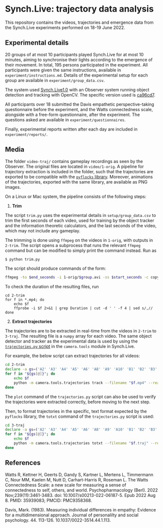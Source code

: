 # Synch.Live: trajectory data analysis

This repository contains the videos, trajectories and emergence data from the
Synch.Live experiments performed on 18-19 June 2022.

## Experimental details

20 groups of at most 10 participants played Synch.Live for at most 10 minutes,
aiming to synchronise their lights according to the emergence of their movement.
In total, 195 persons participated in the experiment.
All participants were given the same instructions, available in `experiment/instructions.md`.
Details of the experimental setup for each group are available in `experiment/group_data.csv`.

The system used [Synch.Live1.0](https://github.com/Synch-Live/Synch.Live1.0)
with an Observer system running object detection and tracking with OpenCV.
The specific version used is [ca96cd7](https://github.com/Synch-Live/Synch.Live1.0/tree/ca96cd788f21d6e72dd51c5b9d176791e040a021).

All participants over 18 submitted the Davis empathetic perspective-taking
questionnaire before the experiment, and the Watts connectedness scale, alongside
with a free-form questionnaire, after the experiment. The questions asked are
available in `experiment/questionnaires`.

Finally, experimental reports written after each day are included in `experiment/reports/`.

## Media

The folder `video-traj/` contains gameplay recordings as seen by the Observer.
The original files are located in `video/1-orig`. A pipeline for trajectory
extraction is included in the folder, such that the trajectories are exported to
be compatible with the [`pyflocks` library](https://github.com/mearlboro/flocks).
Moreover, animations of the trajectories, exported with the same library, are
available as PNG images.

On a Linux or Mac system, the pipeline consists of the following steps:

1. **Trim**

The script `trim.py` uses the experimental details in `setup/group_data.csv`
to trim the first seconds of each video, used for training by the object tracker
and the information theoretic calculators, and the last seconds of the video,
which may not include any gameplay.

The trimming is done using `ffmpeg` on the videos in `1-orig`, with outputs in
`2-trim`.
The script opens a subprocess that runs the relevant `ffmpeg` command but can be
modified to simply print the command instead. Run as

```sh
$ python trim.py
```

The script should produce commands of the form:

```sh
ffmpeg -to $end_seconds -i 1-orig/$group.avi -ss $start_seconds -c copy 2-trim/$group.mp4
```

To check the duration of the resulting files, run

```
cd 2-trim
for f in *.mp4; do
    echo $f
    ffprobe -i $f 2>&1 | grep Duration | cut -d ' ' -f 4 | sed s/,//
done
```


2. **Extract trajectories**

The trajectories are to be extracted in real-time from the videos in `2-trim` to
`3-traj`. The resulting file is a `numpy` array for each video. The same object
detector and tracker as the experimental data is used by using the [`trajectories.py`
script](https://github.com/Synch-Live/Synch.Live1.0/blob/main/python/camera/tools/trajectories.py)
in the `camera.tools` module in Synch.Live.

For example, the below script can extract trajectories for all videos:

```sh
cd 2-trim
declare -a gs=('A2' 'A3' 'A4' 'A5' 'A6' 'A8' 'A9' 'A10' 'B1' 'B2' 'B3' 'B4' 'B5' 'B6' 'B7' 'B8' 'B9')
for f in "${gs[@]}"; do
    echo $f
    python -m camera.tools.trajectories track --filename "$f.mp4" --realtime --out ../3-traj
done
```

The `plot` command of the `trajectories.py` script can also be used to verify the
trajectories were extracted correctly, before moving to the next step.

Then, to format trajectories in the specific, text format expected by the `pyflocks`
library, the `totxt` command of the `trajectories.py` script is used:

```sh
cd 3-traj
declare -a gs=('A2' 'A3' 'A4' 'A5' 'A6' 'A8' 'A9' 'A10' 'B1' 'B2' 'B3' 'B4' 'B5' 'B6' 'B7' 'B8' 'B9')
for f in "${gs[@]}"; do
    echo $f
    python -m camera.tools.trajectories totxt --filename "$f.traj" --realtime --out ../4-txt
done
```


## References

Watts R, Kettner H, Geerts D, Gandy S, Kartner L, Mertens L, Timmermann C, Nour MM, Kaelen M, Nutt D, Carhart-Harris R, Roseman L. The Watts Connectedness Scale: a new scale for measuring a sense of connectedness to self, others, and world. Psychopharmacology (Berl). 2022 Nov;239(11):3461-3483. doi: 10.1007/s00213-022-06187-5. Epub 2022 Aug 8. PMID: 35939083; PMCID: PMC9358368.

Davis, Mark. (1983). Measuring individual differences in empathy: Evidence for a multidimensional approach. Journal of personalilty and social psychology. 44. 113-126. 10.1037/0022-3514.44.1.113.
